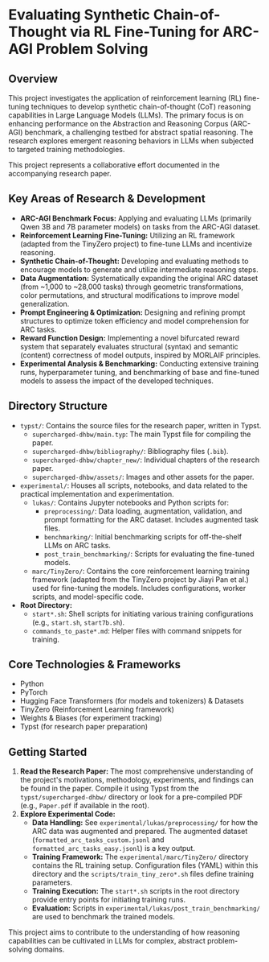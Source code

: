 # Evaluating Synthetic Chain-of-Thought via RL Fine-Tuning for ARC-AGI Problem Solving

## Overview
This project investigates the application of reinforcement learning (RL) fine-tuning techniques to develop synthetic chain-of-thought (CoT) reasoning capabilities in Large Language Models (LLMs). The primary focus is on enhancing performance on the Abstraction and Reasoning Corpus (ARC-AGI) benchmark, a challenging testbed for abstract spatial reasoning. The research explores emergent reasoning behaviors in LLMs when subjected to targeted training methodologies.

This project represents a collaborative effort documented in the accompanying research paper.

## Key Areas of Research & Development
*   **ARC-AGI Benchmark Focus:** Applying and evaluating LLMs (primarily Qwen 3B and 7B parameter models) on tasks from the ARC-AGI dataset.
*   **Reinforcement Learning Fine-Tuning:** Utilizing an RL framework (adapted from the TinyZero project) to fine-tune LLMs and incentivize reasoning.
*   **Synthetic Chain-of-Thought:** Developing and evaluating methods to encourage models to generate and utilize intermediate reasoning steps.
*   **Data Augmentation:** Systematically expanding the original ARC dataset (from ~1,000 to ~28,000 tasks) through geometric transformations, color permutations, and structural modifications to improve model generalization.
*   **Prompt Engineering & Optimization:** Designing and refining prompt structures to optimize token efficiency and model comprehension for ARC tasks.
*   **Reward Function Design:** Implementing a novel bifurcated reward system that separately evaluates structural (syntax) and semantic (content) correctness of model outputs, inspired by MORLAIF principles.
*   **Experimental Analysis & Benchmarking:** Conducting extensive training runs, hyperparameter tuning, and benchmarking of base and fine-tuned models to assess the impact of the developed techniques.

## Directory Structure

*   `typst/`: Contains the source files for the research paper, written in Typst.
    *   `supercharged-dhbw/main.typ`: The main Typst file for compiling the paper.
    *   `supercharged-dhbw/bibliography/`: Bibliography files (`.bib`).
    *   `supercharged-dhbw/chapter_new/`: Individual chapters of the research paper.
    *   `supercharged-dhbw/assets/`: Images and other assets for the paper.
*   `experimental/`: Houses all scripts, notebooks, and data related to the practical implementation and experimentation.
    *   `lukas/`: Contains Jupyter notebooks and Python scripts for:
        *   `preprocessing/`: Data loading, augmentation, validation, and prompt formatting for the ARC dataset. Includes augmented task files.
        *   `benchmarking/`: Initial benchmarking scripts for off-the-shelf LLMs on ARC tasks.
        *   `post_train_benchmarking/`: Scripts for evaluating the fine-tuned models.
    *   `marc/TinyZero/`: Contains the core reinforcement learning training framework (adapted from the TinyZero project by Jiayi Pan et al.) used for fine-tuning the models. Includes configurations, worker scripts, and model-specific code.
*   **Root Directory:**
    *   `start*.sh`: Shell scripts for initiating various training configurations (e.g., `start.sh`, `start7b.sh`).
    *   `commands_to_paste*.md`: Helper files with command snippets for training.

## Core Technologies & Frameworks
*   Python
*   PyTorch
*   Hugging Face Transformers (for models and tokenizers) & Datasets
*   TinyZero (Reinforcement Learning framework)
*   Weights & Biases (for experiment tracking)
*   Typst (for research paper preparation)

## Getting Started
1.  **Read the Research Paper:** The most comprehensive understanding of the project's motivations, methodology, experiments, and findings can be found in the paper. Compile it using Typst from the `typst/supercharged-dhbw/` directory or look for a pre-compiled PDF (e.g., `Paper.pdf` if available in the root).
2.  **Explore Experimental Code:**
    *   **Data Handling:** See `experimental/lukas/preprocessing/` for how the ARC data was augmented and prepared. The augmented dataset (`formatted_arc_tasks_custom.jsonl` and `formatted_arc_tasks_easy.jsonl`) is a key output.
    *   **Training Framework:** The `experimental/marc/TinyZero/` directory contains the RL training setup. Configuration files (YAML) within this directory and the `scripts/train_tiny_zero*.sh` files define training parameters.
    *   **Training Execution:** The `start*.sh` scripts in the root directory provide entry points for initiating training runs.
    *   **Evaluation:** Scripts in `experimental/lukas/post_train_benchmarking/` are used to benchmark the trained models.

This project aims to contribute to the understanding of how reasoning capabilities can be cultivated in LLMs for complex, abstract problem-solving domains.
